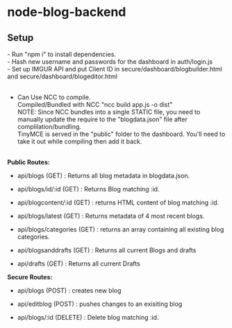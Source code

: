 # node-blog-backend
<h2>Setup</h2>
- Run "npm i" to install dependencies. <br>
- Hash new username and passwords for the dashboard in auth/login.js <br>
- Set up IMGUR API and put Client ID in secure/dashboard/blogbuilder.html and secure/dashboard/blogeditor.html <br><br>

- Can Use NCC to compile. <br>
Compiled/Bundled with NCC "ncc build app.js -o dist" <br>
NOTE: Since NCC bundles into a single STATIC file, you need to manually update the require to the "blogdata.json" file after complilation/bundling.<br>
TinyMCE is served in the "public" folder to the dashboard. You'll need to take it out while compiling then add it back.<br><br>


<strong>Public Routes:</strong>
- api/blogs (GET) : Returns all blog metadata in blogdata.json.

- api/blogs/id/:id (GET) : Returns Blog matching :id.

- api/blogcontent/:id (GET) : returns HTML content of blog matching :id.

- api/blogs/latest (GET) : Returns metadata of 4 most recent blogs.

- api/blogs/categories (GET) : returns an array containing all existing blog categories.

- api/blogsanddrafts (GET) : Returns all current Blogs and drafts

- api/drafts (GET) : Returns all current Drafts

<strong>Secure Routes:</strong>

- api/blogs (POST) : creates new blog

- api/editblog (POST) : pushes changes to an exisiting blog

- api/blogs/:id (DELETE) : Delete blog matching :id.

